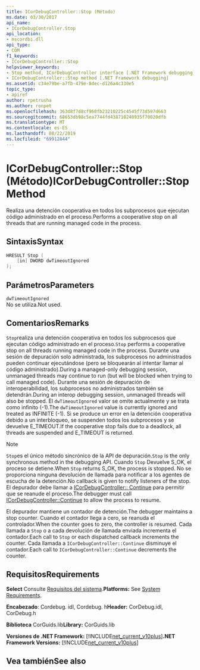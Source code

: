 ```yaml
---
title: ICorDebugController::Stop (Método)
ms.date: 03/30/2017
api_name:
- ICorDebugController.Stop
api_location:
- mscordbi.dll
api_type:
- COM
f1_keywords:
- ICorDebugController::Stop
helpviewer_keywords:
- Stop method, ICorDebugController interface [.NET Framework debugging]
- ICorDebugController::Stop method [.NET Framework debugging]
ms.assetid: c34e79be-a7fb-479e-8dec-d126a4c330e5
topic_type:
- apiref
author: rpetrusha
ms.author: ronpet
ms.openlocfilehash: 363d8f7d8cf960fb23210225c4545f73d597d663
ms.sourcegitcommit: 68653db98c5ea7744fd438710248935f70020dfb
ms.translationtype: MT
ms.contentlocale: es-ES
ms.lasthandoff: 08/22/2019
ms.locfileid: "69912844"
---
```

# <a name="icordebugcontrollerstop-method"></a><span data-ttu-id="3cc4c-102">ICorDebugController::Stop (Método)</span><span class="sxs-lookup"><span data-stu-id="3cc4c-102">ICorDebugController::Stop Method</span></span>
<span data-ttu-id="3cc4c-103">Realiza una detención cooperativa en todos los subprocesos que ejecutan código administrado en el proceso.</span><span class="sxs-lookup"><span data-stu-id="3cc4c-103">Performs a cooperative stop on all threads that are running managed code in the process.</span></span>  
  
## <a name="syntax"></a><span data-ttu-id="3cc4c-104">Sintaxis</span><span class="sxs-lookup"><span data-stu-id="3cc4c-104">Syntax</span></span>  
  
```cpp  
HRESULT Stop (  
    [in] DWORD dwTimeoutIgnored  
);  
```  
  
## <a name="parameters"></a><span data-ttu-id="3cc4c-105">Parámetros</span><span class="sxs-lookup"><span data-stu-id="3cc4c-105">Parameters</span></span>  
 `dwTimeoutIgnored`  
 <span data-ttu-id="3cc4c-106">No se utiliza.</span><span class="sxs-lookup"><span data-stu-id="3cc4c-106">Not used.</span></span>  
  
## <a name="remarks"></a><span data-ttu-id="3cc4c-107">Comentarios</span><span class="sxs-lookup"><span data-stu-id="3cc4c-107">Remarks</span></span>  
 <span data-ttu-id="3cc4c-108">`Stop`realiza una detención cooperativa en todos los subprocesos que ejecutan código administrado en el proceso.</span><span class="sxs-lookup"><span data-stu-id="3cc4c-108">`Stop` performs a cooperative stop on all threads running managed code in the process.</span></span> <span data-ttu-id="3cc4c-109">Durante una sesión de depuración solo administrada, los subprocesos no administrados pueden continuar ejecutándose (pero se bloquearán al intentar llamar al código administrado).</span><span class="sxs-lookup"><span data-stu-id="3cc4c-109">During a managed-only debugging session, unmanaged threads may continue to run (but will be blocked when trying to call managed code).</span></span> <span data-ttu-id="3cc4c-110">Durante una sesión de depuración de interoperabilidad, los subprocesos no administrados también se detendrán.</span><span class="sxs-lookup"><span data-stu-id="3cc4c-110">During an interop debugging session, unmanaged threads will also be stopped.</span></span> <span data-ttu-id="3cc4c-111">El `dwTimeoutIgnored` valor se omite actualmente y se trata como infinito (-1).</span><span class="sxs-lookup"><span data-stu-id="3cc4c-111">The `dwTimeoutIgnored` value is currently ignored and treated as INFINITE (-1).</span></span> <span data-ttu-id="3cc4c-112">Si se produce un error en la detención cooperativa debido a un interbloqueo, se suspenden todos los subprocesos y se devuelve E_TIMEOUT.</span><span class="sxs-lookup"><span data-stu-id="3cc4c-112">If the cooperative stop fails due to a deadlock, all threads are suspended and E_TIMEOUT is returned.</span></span>  
  
> [!NOTE]
> <span data-ttu-id="3cc4c-113">`Stop`es el único método sincrónico de la API de depuración.</span><span class="sxs-lookup"><span data-stu-id="3cc4c-113">`Stop` is the only synchronous method in the debugging API.</span></span> <span data-ttu-id="3cc4c-114">Cuando `Stop` Devuelve S_OK, el proceso se detiene.</span><span class="sxs-lookup"><span data-stu-id="3cc4c-114">When `Stop` returns S_OK, the process is stopped.</span></span> <span data-ttu-id="3cc4c-115">No se proporciona ninguna devolución de llamada para notificar a los agentes de escucha de la detención.</span><span class="sxs-lookup"><span data-stu-id="3cc4c-115">No callback is given to notify listeners of the stop.</span></span> <span data-ttu-id="3cc4c-116">El depurador debe llamar a [ICorDebugController:: Continue](../../../../docs/framework/unmanaged-api/debugging/icordebugcontroller-continue-method.md) para permitir que se reanude el proceso.</span><span class="sxs-lookup"><span data-stu-id="3cc4c-116">The debugger must call [ICorDebugController::Continue](../../../../docs/framework/unmanaged-api/debugging/icordebugcontroller-continue-method.md) to allow the process to resume.</span></span>  
  
 <span data-ttu-id="3cc4c-117">El depurador mantiene un contador de detención.</span><span class="sxs-lookup"><span data-stu-id="3cc4c-117">The debugger maintains a stop counter.</span></span> <span data-ttu-id="3cc4c-118">Cuando el contador llega a cero, se reanuda el controlador.</span><span class="sxs-lookup"><span data-stu-id="3cc4c-118">When the counter goes to zero, the controller is resumed.</span></span> <span data-ttu-id="3cc4c-119">Cada llamada a `Stop` o a cada devolución de llamada enviada incrementa el contador.</span><span class="sxs-lookup"><span data-stu-id="3cc4c-119">Each call to `Stop` or each dispatched callback increments the counter.</span></span> <span data-ttu-id="3cc4c-120">Cada llamada a `ICorDebugController::Continue` disminuye el contador.</span><span class="sxs-lookup"><span data-stu-id="3cc4c-120">Each call to `ICorDebugController::Continue` decrements the counter.</span></span>  
  
## <a name="requirements"></a><span data-ttu-id="3cc4c-121">Requisitos</span><span class="sxs-lookup"><span data-stu-id="3cc4c-121">Requirements</span></span>  
 <span data-ttu-id="3cc4c-122">**Select** Consulte [Requisitos del sistema](../../../../docs/framework/get-started/system-requirements.md).</span><span class="sxs-lookup"><span data-stu-id="3cc4c-122">**Platforms:** See [System Requirements](../../../../docs/framework/get-started/system-requirements.md).</span></span>  
  
 <span data-ttu-id="3cc4c-123">**Encabezado**: Cordebug. idl, Cordebug. h</span><span class="sxs-lookup"><span data-stu-id="3cc4c-123">**Header:** CorDebug.idl, CorDebug.h</span></span>  
  
 <span data-ttu-id="3cc4c-124">**Biblioteca** CorGuids.lib</span><span class="sxs-lookup"><span data-stu-id="3cc4c-124">**Library:** CorGuids.lib</span></span>  
  
 <span data-ttu-id="3cc4c-125">**Versiones de .NET Framework:** [!INCLUDE[net_current_v10plus](../../../../includes/net-current-v10plus-md.md)]</span><span class="sxs-lookup"><span data-stu-id="3cc4c-125">**.NET Framework Versions:** [!INCLUDE[net_current_v10plus](../../../../includes/net-current-v10plus-md.md)]</span></span>  
  
## <a name="see-also"></a><span data-ttu-id="3cc4c-126">Vea también</span><span class="sxs-lookup"><span data-stu-id="3cc4c-126">See also</span></span>
